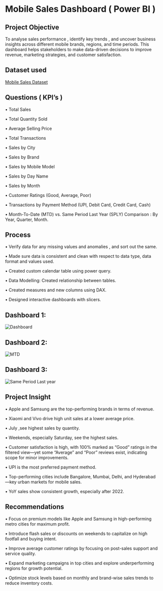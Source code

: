 # Mobile Sales Dashboard (  Power BI )
## Project Objective 
To analyse sales performance , identify key trends , and uncover business insights across different mobile brands, regions, and time periods. This dashboard helps stakeholders to make data-driven decisions to improve revenue, marketing strategies, and customer satisfaction.
## Dataset used
<a href="https://github.com/imcodeman24/Mobile-Sales-Dashboard/blob/main/Mobile%20Sales%20Data.xlsx">Mobile Sales Dataset</a>
## Questions ( KPI’s )

•	Total Sales 

•	Total Quantity Sold 

•	Average Selling Price 

•	Total Transactions 

•	Sales by City

•	Sales by Brand

•	Sales by Mobile Model

•	Sales by Day Name 

•	Sales by Month

•	Customer Ratings (Good, Average, Poor)

•	Transactions by Payment Method (UPI, Debit Card, Credit Card, Cash)

•	Month-To-Date (MTD) vs. Same Period Last Year (SPLY) Comparison : By Year, Quarter, Month.


## Process

•	Verify data for any missing values and anomalies , and sort out the same.

•	Made sure data is consistent and clean with respect to data type, data format and values used.

•	Created custom calendar table using power query.

•	Data Modelling:  Created relationship between tables.

•	Created measures and new columns using DAX.

•	Designed interactive dashboards with slicers.

## Dashboard 1: 
![Dashboard](https://github.com/user-attachments/assets/8f817ae1-a5c7-4250-bf4a-ea8b3adbfe6d)


## Dashboard 2: 
![MTD ](https://github.com/user-attachments/assets/475c4c8a-f440-47c8-9dbc-1f09ab266d4e)


## Dashboard 3:
![Same Period Last year](https://github.com/user-attachments/assets/34c520c5-23d8-44bb-97e8-55bad03500e4)

## Project Insight

•	Apple and Samsung are the top-performing brands in terms of revenue.

•	Xiaomi and Vivo drive high unit sales at a lower average price.

•	July ,see highest sales by quantity.

•	Weekends, especially Saturday, see the highest sales.

•	Customer satisfaction is high, with 100% marked as “Good” ratings in the filtered view—yet some “Average” and “Poor” reviews exist, indicating scope for minor improvements.

•	UPI is the most preferred payment method.

•	Top-performing cities include Bangalore, Mumbai, Delhi, and Hyderabad—key urban markets for mobile sales.

•	YoY sales show consistent growth, especially after 2022.

## Recommendations

•	Focus on premium models like Apple and Samsung in high-performing metro cities for maximum profit.

•	Introduce flash sales or discounts on weekends to capitalize on high footfall and buying intent.

•	Improve average customer ratings by focusing on post-sales support and service quality.

•	Expand marketing campaigns in top cities and explore underperforming regions for growth potential.

•	Optimize stock levels based on monthly and brand-wise sales trends to reduce inventory costs.


